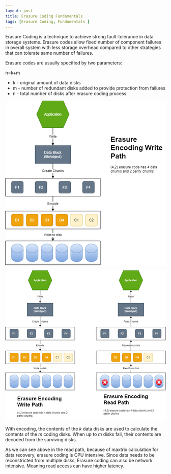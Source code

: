 ```yaml
---
layout: post
title: Erasure Coding Fundamentals
tags: [Erasure Coding, Fundamentals ]
---
```


Erasure Coding is a technique to achieve strong fault-tolerance in data storage systems. Erasure codes allow fixed number of component failures in overall system with less storage overhead compared to other strategies that can tolerate same number of failures.

Erasure codes are usually specified by two parameters:

n=k+m
* k - original amount of data disks
* m - number of redundant disks added to provide protection from failures
* n - total number of disks after erasure coding process



![](/img/ErasureCode-WritePath.png)


![](/img/ErasureCode-ReadWrite.png)

With encoding, the contents of the _k_ data disks are used to calculate the contents of the _m_ coding disks. When up to _m_ disks fail,
their contents are decoded from the surviving disks. 


As we can see above in the read path, because of maxtrix calculation for data recovery, erasure coding is CPU intensive. 
Since data needs to be reconstricted from multiple disks, Erasure coding can also be network intensive. Meaning read access can have higher latency.




